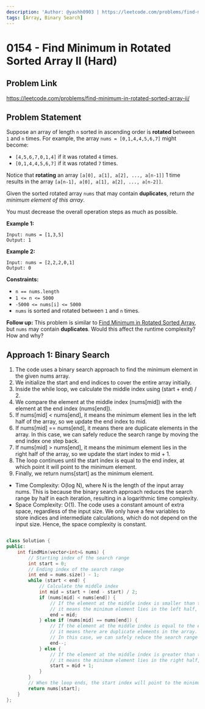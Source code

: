 ```yaml
---
description: 'Author: @yashh0903 | https://leetcode.com/problems/find-minimum-in-rotated-sorted-array-ii/'
tags: [Array, Binary Search]
---
```


# 0154 - Find Minimum in Rotated Sorted Array II (Hard)

## Problem Link

https://leetcode.com/problems/find-minimum-in-rotated-sorted-array-ii/

## Problem Statement

Suppose an array of length `n` sorted in ascending order is **rotated** between `1` and `n` times. For example, the array `nums = [0,1,4,4,5,6,7]` might become:

- `[4,5,6,7,0,1,4]` if it was rotated `4` times.
- `[0,1,4,4,5,6,7]` if it was rotated `7` times.

Notice that **rotating** an array `[a[0], a[1], a[2], ..., a[n-1]]` 1 time results in the array `[a[n-1], a[0], a[1], a[2], ..., a[n-2]]`.

Given the sorted rotated array `nums` that may contain **duplicates**, return _the minimum element of this array_.

You must decrease the overall operation steps as much as possible.

**Example 1:**

```
Input: nums = [1,3,5]
Output: 1
```

**Example 2:**

```
Input: nums = [2,2,2,0,1]
Output: 0
```

**Constraints:**

- `n == nums.length`
- `1 <= n <= 5000`
- `-5000 <= nums[i] <= 5000`
- `nums` is sorted and rotated between `1` and `n` times.

**Follow up:** This problem is similar to [Find Minimum in Rotated Sorted Array](https://leetcode.com/problems/find-minimum-in-rotated-sorted-array/description/), but `nums` may contain **duplicates**. Would this affect the runtime complexity? How and why?

## Approach 1: Binary Search

1. The code uses a binary search approach to find the minimum element in the given nums array.
2. We initialize the start and end indices to cover the entire array initially.
3. Inside the while loop, we calculate the middle index using (start + end) / 2.
4. We compare the element at the middle index (nums[mid]) with the element at the end index (nums[end]).
5. If nums[mid] < nums[end], it means the minimum element lies in the left half of the array, so we update the end index to mid.
6. If nums[mid] == nums[end], it means there are duplicate elements in the array. In this case, we can safely reduce the search range by moving the end index one step back.
7. If nums[mid] > nums[end], it means the minimum element lies in the right half of the array, so we update the start index to mid + 1.
8. The loop continues until the start index is equal to the end index, at which point it will point to the minimum element.
9. Finally, we return nums[start] as the minimum element.

- Time Complexity: O(log N), where N is the length of the input array nums. This is because the binary search approach reduces the search range by half in each iteration, resulting in a logarithmic time complexity.
- Space Complexity: O(1). The code uses a constant amount of extra space, regardless of the input size. We only have a few variables to store indices and intermediate calculations, which do not depend on the input size. Hence, the space complexity is constant.

<Tabs>
<TabItem value="cpp" label="C++">
<SolutionAuthor name="@yashh0903"/>

```cpp

class Solution {
public:
    int findMin(vector<int>& nums) {
        // Starting index of the search range
        int start = 0;
        // Ending index of the search range
        int end = nums.size() - 1;
        while (start < end) {
            // Calculate the middle index
            int mid = start + (end - start) / 2;
            if (nums[mid] < nums[end]) {
                // If the element at the middle index is smaller than the element at the end index,
                // it means the minimum element lies in the left half, so update the end index
                end = mid;
            } else if (nums[mid] == nums[end]) {
                // If the element at the middle index is equal to the element at the end index,
                // it means there are duplicate elements in the array.
                // In this case, we can safely reduce the search range by moving the end index one step back.
                end--;
            } else {
                // If the element at the middle index is greater than the element at the end index,
                // it means the minimum element lies in the right half, so update the start index.
                start = mid + 1;
            }
        }
        // When the loop ends, the start index will point to the minimum element
        return nums[start];
    }
};

```

</TabItem>
</Tabs>
